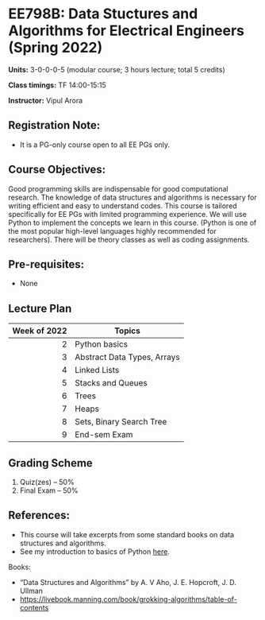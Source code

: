 # EE798B: Data Stuctures and Algorithms for Electrical Engineers (Spring 2022)

**Units:** 3-0-0-0-5 (modular course; 3 hours lecture; total 5 credits) 

**Class timings:** TF 14:00-15:15 

**Instructor:** Vipul Arora

<!--

### TAs

|Name|Email|
|-|-|
|Rashmi Yadav	|	rashmiy@iitk.ac.in|
|Mohit Vohra	|	mvohra@iitk.ac.in|
|Vikas Kanaujia	|	kvikas@iitk.ac.in |
|Sumit Kumar	|	krsumit@iitk.ac.in|
|Kondamudi Jagadeesh Babu	|	kbabu@iitk.ac.in |
|Adhiraj Banerjee	|	adhiraj@iitk.ac.in|
|Rahul Kodag	|	rkodag@iitk.ac.in|
|Akash Apare	|	aaapare@iitk.ac.in|


Course link: https://hello.iitk.ac.in/course/ee698v
## TAs:
Vishal 	- vishalku@ <br>
Sumit 	- krsumit@ <br>
Vikas 	- kvikas@ <br>
Adhiraj 	- adhiraj@ <br>
Swati 	- swatisn@ <br>
Akash 	-	aaapare@ <br>
Sagnik - sagnikm@ <br>

-->
## Registration Note: 
- It is a PG-only course open to all EE PGs only.

## Course Objectives:
Good programming skills are indispensable for good computational research.
The knowledge of data structures and algorithms is necessary for writing efficient and easy to understand codes. 
This course is tailored specifically for EE PGs with limited programming experience. We will use Python to implement the concepts we learn in this course. (Python is one of the most popular high-level languages highly recommended for researchers).
There will be theory classes as well as coding assignments.

## Pre-requisites:
- None

## Lecture Plan

| Week of 2022 | Topics |
|----:|----|
|2| Python basics |
|3| Abstract Data Types, Arrays |
|4| Linked Lists |
|5| Stacks and Queues |
|6| Trees |
|7| Heaps |
|8| Sets, Binary Search Tree | 
|9| End-sem Exam |

## Grading Scheme
1. Quiz(zes) – 50%
2. Final Exam – 50%

<!-- ### Plagiarism Penalty:<br>
As heavy as possible. Zero-tolerance policy. -->

## References:
- This course will take excerpts from some standard books on data structures and algorithms.
- See my introduction to basics of Python [here](https://www.youtube.com/playlist?list=PLbtAaXHMto-vV3G334P1iuj_4P_-qyT3x).

Books:
- “Data Structures and Algorithms” by ﻿A. V Aho, J. E. Hopcroft, J. D. Ullman​
- https://livebook.manning.com/book/grokking-algorithms/table-of-contents ​

